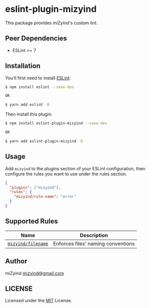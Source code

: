 # eslint-plugin-mizyind

This package provides miZyind's custom lint.

## Peer Dependencies

- ESLint >= 7

## Installation

You'll first need to install [ESLint](http://eslint.org):

```bash
$ npm install eslint --save-dev

OR

$ yarn add eslint -D
```

Then install this plugin:

```bash
$ npm install eslint-plugin-mizyind --save-dev

OR

$ yarn add eslint-plugin-mizyind -D
```

## Usage

Add `mizyind` to the plugins section of your ESLint configuration, then configure the rules you want to use under the rules section.

```json
{
  "plugins": ["mizyind"],
  "rules": {
    "mizyind/rule-name": "error"
  }
}
```

## Supported Rules

| Name                                           | Description                        |
|------------------------------------------------|------------------------------------|
| [`mizyind/filename`](docs/rules/filename.md)   | Enforces files' naming conventions |

## Author

miZyind <mizyind@gmail.com>

## LICENSE

Licensed under the [MIT](LICENSE) License.
